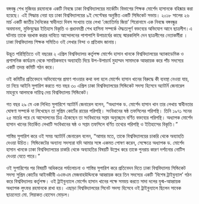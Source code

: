 বঙ্গবন্ধু শেখ মুজিবর রহমানকে একটি নিবন্ধে ঢাকা বিশ্ববিদ্যালয়ের মার্কেটিং বিভাগের  শিক্ষক মোর্শেদ হাসানকে  বহিষ্কার করা হয়েছে। এই সিদ্ধান্ত নেয়া হয় ঢাকা বিশ্ববিদ্যালয়ের ৯ই সেপ্টেম্বর অনুষ্ঠিত একটি সিন্ডিকেট সভায়। ২০১৮ সালের ২৬ মার্চ একটি জাতীয় দৈনিকের স্বাধীনতা দিবস সংখ্যায় তার লেখা ‘জ্যোতির্ময় জিয়া’ শিরোনামে এক নিবন্ধে বঙ্গবন্ধুর অবমাননা, মুক্তিযুদ্ধের ইতিহাস বিকৃতি ও প্রধানমন্ত্রী শেখ হাসিনা সম্পর্কে ঔদ্ধত্যপূর্ণ বক্তব্যের অভিযোগ আনে ছাত্রলীগ।এ ঘটনায় তাকে বরখাস্ত করার দাবিতে আন্দোলনের পাশাপাশি উপাচার্যের কাছে স্মারকলিপি দেন ছাত্রলীগের নেতাকর্মীরা । ঢাকা বিশ্ববিদ্যালয় শিক্ষক সমিতিও ওই লেখার নিন্দা ও প্রতিবাদ জানায়।

উদ্ভূত পরিস্থিতিতে ওই বছরের ২ এপ্রিল বিশ্ববিদ্যালয় কর্তৃপক্ষ মোর্শেদ হাসান খানকে বিশ্ববিদ্যালয়ের অ্যাকাডেমিক ও প্রশাসনিক কার্যক্রম থেকে সাময়িকভাবে অব্যাহতি দিয়ে উপ-উপাচার্য মুহাম্মদ সামাদকে আহ্বায়ক করে পাঁচ সদস্যের একটি তদন্ত কমিটি গঠন করে।

ওই কমিটির প্রতিবেদনে অভিযোগের প্রমাণ পাওয়ার কথা বলা হলে মোর্শেদ হাসান খানের বিরুদ্ধে কী ব্যবস্থা নেওয়া যায়, তা নিয়ে আইনি সুপারিশ করতে গত বছর ৩০ এপ্রিল ঢাকা বিশ্ববিদ্যালয়ের সিন্ডিকেট সদস্য হিসেবে অ্যাটর্নি জেনারেল মাহবুবে আলমকে দায়িত্ব দেয় বিশ্ববিদ্যালয় সিন্ডিকেট।

গত বছর ২৯ মে এক লিখিত সুপারিশে অ্যাটর্নি জেনারেল বলেন, “অধ্যাপক ড. মোর্শেদ হাসান খান তার লেখায় স্বাধীনতার ঘোষণা সম্পর্কে যা লিখেছেন তা সুপ্রিম কোর্টের রায়ের পরিপন্থি। সংবিধানের ষষ্ঠ তফসিলের পরিপন্থি। তিনি ১৯৭১ সনের ২৫ মার্চের পরে যে আন্দোলনের চিত্র এঁকেছেন তা সংবিধানের সপ্তম অনুচ্ছেদে বর্ণিত বক্তব্যের পরিপন্থি। অধ্যাপক মোর্শেদ হাসান খানের বিতর্কিত লেখাটি সংবিধানের ষষ্ঠ ও সপ্তম তফসিলে বর্ণিত তথ্যের পরিপন্থি ও ইতিহাসের বিকৃতি।”

শাস্তির সুপারিশ করে ওই সময় অ্যাটর্নি জেনারেল বলেন, “আমার মতে, তাকে বিশ্ববিদ্যালয়ের চাকরি থেকে অব্যাহতি দেওয়া উচিত। সিন্ডিকেটের অন্যান্য সদস্যরা যদি আমার সঙ্গে একমত পোষণ করেন, সেক্ষেত্রে অধ্যাপক ড. মোর্শেদ হাসান খানকে ঢাকা বিশ্ববিদ্যালয়ের চাকরি থেকে অব্যাহতির বিষয়টি উল্লেখ করে তাকে পুনরায় কারণ দর্শানোর নোটিস দেওয়া যেতে পারে।”

ওই সুপারিশের পর বিষয়টি অধিকতর পর্যালোচনা ও শাস্তির সুপারিশ করে প্রতিবেদন দিতে ঢাকা বিশ্ববিদ্যালয় সিন্ডিকেট সদস্য সুপ্রিম কোর্টের আইনজীবী এএফএম মেজবাহউদ্দিনকে আহ্বায়ক করে তিন সদস্যের একটি ‘বিশেষ ট্রাইবুন্যাল’ গঠন করে বিশ্ববিদ্যালয় কর্তৃপক্ষ।
ওই ট্রাইবুন্যালে মোর্শেদ হাসান খানের পক্ষে সমন্বয় করতে সাদা দলের যুগ্ম-আহ্বায়ক অধ্যাপক লুৎফর রহমানকে রাখা হয়। এছাড়া বিশ্ববিদ্যালয়ের সিনেট সদস্য হিসেবে ওই ট্রাইবুন্যালে ছিলেন সাবেক ছাত্রনেতা মো. লিয়াকত হোসেন মোড়ল।



